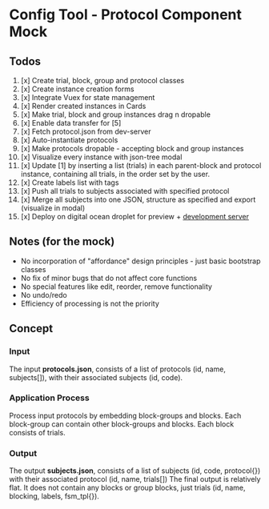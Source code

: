 # Config Tool - Protocol Component Mock

## Todos
1. [x] Create trial, block, group and protocol classes
2. [x] Create instance creation forms
3. [x] Integrate Vuex for state management
4. [x] Render created instances in Cards
5. [x] Make trial, block and group instances drag n dropable
6. [x] Enable data transfer for [5]
8. [x] Fetch protocol.json from dev-server
9. [x] Auto-instantiate protocols
10. [x] Make protocols dropable - accepting block and group instances
11. [x] Visualize every instance with json-tree modal
12. [x] Update [1] by inserting a list (trials) in each parent-block and protocol instance, containing all trials, in the order set by the user.
13. [x] Create labels list with tags
14. [x] Push all trials to subjects associated with specified protocol
15. [x] Merge all subjects into one JSON, structure as specified and export (visualize in modal)
16. [x] Deploy on digital ocean droplet for preview + [development server](https://github.com/aris-konstantinidis/config-tool_mock-server)

## Notes (for the mock)
- No incorporation of "affordance" design principles - just basic bootstrap classes
- No fix of minor bugs that do not affect core functions
- No special features like edit, reorder, remove functionality
- No undo/redo
- Efficiency of processing is not the priority

## Concept
### Input
The input **protocols.json**, consists of a list of protocols (id, name, subjects[]), with their associated subjects (id, code).
### Application Process
Process input protocols by embedding block-groups and blocks. Each block-group can contain other block-groups and blocks. Each block consists of trials.
### Output
The output **subjects.json**, consists of a list of subjects (id, code, protocol{}) with their associated protocol (id, name, trials[])
The final output is relatively flat. It does not contain any blocks or group blocks, just trials (id, name, blocking, labels, fsm_tpl{}).
